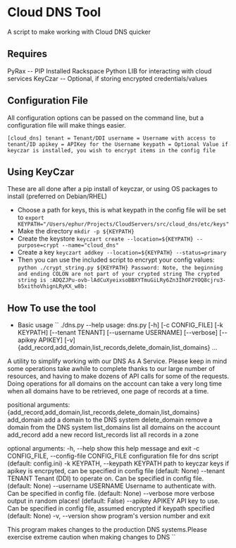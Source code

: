 Cloud DNS Tool
=========
A script to make working with Cloud DNS quicker

## Requires
PyRax -- PIP Installed Rackspace Python LIB for interacting with cloud services
KeyCzar -- Optional, if storing encrypted credentials/values

## Configuration File
All configuration options can be passed on the command line, but a configuration file will make things easier.

``
[cloud_dns]
tenant = Tenant/DDI
username = Username with access to tenant/ID
apikey = APIKey for the Username
keypath = Optional Value if keyczar is installed, you wish to encrypt items in the config file
``

## Using KeyCzar
These are all done after a pip install of keyczar, or using OS packages to install (preferred on Debian/RHEL)
* Choose a path for keys, this is what keypath in the config file will be set to
`` export KEYPATH="/Users/ephur/Projects/CloudServers/src/cloud_dns/etc/keys" ``
* Make the directory
`` mkdir -p ${KEYPATH} ``
* Create the keystore
`` keyczart create --location=${KEYPATH} --purpose=crypt --name="cloud_dns" ``
* Create a key
`` keyczart addkey --location=${KEYPATH} --status=primary ``
* Then you can use the included script to encrypt your config values:
`` python ./crypt_string.py ${KEYPATH}
Password:
Note, the beginning and ending COLON are not part of your crypted string
The crypted string is :ADQZJPu-ovb-lAdCuXyeixsoBBXYTmuGiLRy6Zn3IhOF2YOQ8cjru3-b5xithoVhignLRyKX_w8b: ``

## How To use the tool
* Basic usage
`` ./dns.py --help
usage: dns.py [-h] [-c CONFIG_FILE] [-k KEYPATH] [--tenant TENANT]
              [--username USERNAME] [--verbose] [--apikey APIKEY] [-v]
              {add_record,add_domain,list_records,delete_domain,list_domains}
              ...

A utility to simplify working with our DNS As A Service. Please keep in mind
some operations take awhile to complete thanks to our large number of
resources, and having to make dozens of API calls for some of the requests.
Doing operations for all domains on the account can take a very long time when
all domains have to be retrieved, one page of records at a time.

positional arguments:
  {add_record,add_domain,list_records,delete_domain,list_domains}
    add_domain          add a domain to the DNS system
    delete_domain       remove a domain from the DNS system
    list_domains        list all domains on the account
    add_record          add a new record
    list_records        list all records in a zone

optional arguments:
  -h, --help            show this help message and exit
  -c CONFIG_FILE, --config-file CONFIG_FILE
                        configuration file for dns script (default:
                        config.ini)
  -k KEYPATH, --keypath KEYPATH
                        path to keyczar keys if apikey is encrpyted, can be
                        specified in config file (default: None)
  --tenant TENANT       Tenant (DDI) to operate on. Can be specified in config
                        file. (default: None)
  --username USERNAME   Username to authenticate with. Can be specified in
                        config file. (default: None)
  --verbose             more verbose output in random places! (default: False)
  --apikey APIKEY       API key to use. Can be specified in config file,
                        assumed encrypted if keypath specified (default: None)
  -v, --version         show program's version number and exit

This program makes changes to the production DNS systems.Please exercise
extreme caution when making changes to DNS ``
